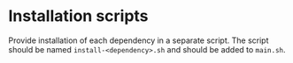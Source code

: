 # Installation scripts

Provide installation of each dependency in a separate script. The script should be named `install-<dependency>.sh` and should be added to `main.sh`.
